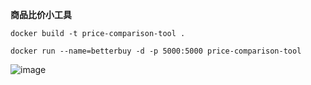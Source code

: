 **商品比价小工具**

```
docker build -t price-comparison-tool .

docker run --name=betterbuy -d -p 5000:5000 price-comparison-tool
```
![image](https://github.com/user-attachments/assets/f37ecffe-80d3-4290-84ac-e997a7e4ab34)
